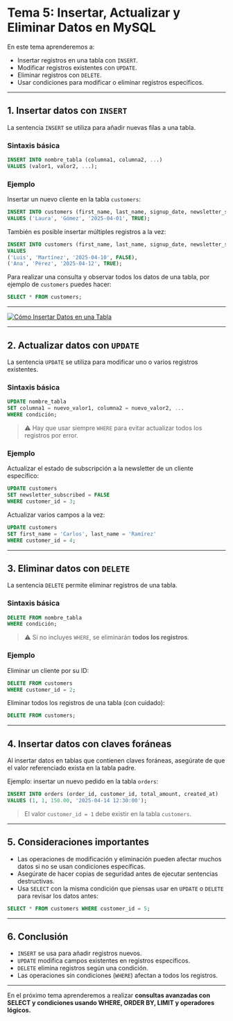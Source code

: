 # **Tema 5: Insertar, Actualizar y Eliminar Datos en MySQL**

En este tema aprenderemos a:

- Insertar registros en una tabla con `INSERT`.
- Modificar registros existentes con `UPDATE`.
- Eliminar registros con `DELETE`.
- Usar condiciones para modificar o eliminar registros específicos.

---

## **1. Insertar datos con `INSERT`**

La sentencia `INSERT` se utiliza para añadir nuevas filas a una tabla.

### **Sintaxis básica**

```sql
INSERT INTO nombre_tabla (columna1, columna2, ...)
VALUES (valor1, valor2, ...);
```

### **Ejemplo**

Insertar un nuevo cliente en la tabla `customers`:

```sql
INSERT INTO customers (first_name, last_name, signup_date, newsletter_subscribed)
VALUES ('Laura', 'Gómez', '2025-04-01', TRUE);
```

También es posible insertar múltiples registros a la vez:

```sql
INSERT INTO customers (first_name, last_name, signup_date, newsletter_subscribed)
VALUES
('Luis', 'Martínez', '2025-04-10', FALSE),
('Ana', 'Pérez', '2025-04-12', TRUE);
```

Para realizar una consulta y observar todos los datos de una tabla, por ejemplo de `customers` puedes hacer:

```sql
SELECT * FROM customers;
```

---

[![Cómo Insertar Datos en una Tabla](https://img.youtube.com/vi/qJQqFKdLYyg/0.jpg)](https://www.youtube.com/watch?v=qJQqFKdLYyg&list=PLzA2VyZwsq__lL586xdEFPJtV-gmYhP4N)

---

## **2. Actualizar datos con `UPDATE`**

La sentencia `UPDATE` se utiliza para modificar uno o varios registros existentes.

### **Sintaxis básica**

```sql
UPDATE nombre_tabla
SET columna1 = nuevo_valor1, columna2 = nuevo_valor2, ...
WHERE condición;
```

> ⚠️ Hay que usar siempre `WHERE` para evitar actualizar todos los registros por error.

### **Ejemplo**

Actualizar el estado de subscripción a la newsletter de un cliente específico:

```sql
UPDATE customers
SET newsletter_subscribed = FALSE
WHERE customer_id = 3;
```

Actualizar varios campos a la vez:

```sql
UPDATE customers
SET first_name = 'Carlos', last_name = 'Ramírez'
WHERE customer_id = 4;
```

---

## **3. Eliminar datos con `DELETE`**

La sentencia `DELETE` permite eliminar registros de una tabla.

### **Sintaxis básica**

```sql
DELETE FROM nombre_tabla
WHERE condición;
```

> ⚠️ Si no incluyes `WHERE`, se eliminarán **todos los registros**.

### **Ejemplo**

Eliminar un cliente por su ID:

```sql
DELETE FROM customers
WHERE customer_id = 2;
```

Eliminar todos los registros de una tabla (con cuidado):

```sql
DELETE FROM customers;
```

---

## **4. Insertar datos con claves foráneas**

Al insertar datos en tablas que contienen claves foráneas, asegúrate de que el valor referenciado exista en la tabla padre.

Ejemplo: insertar un nuevo pedido en la tabla `orders`:

```sql
INSERT INTO orders (order_id, customer_id, total_amount, created_at)
VALUES (1, 1, 150.00, '2025-04-14 12:30:00');
```

> El valor `customer_id = 1` debe existir en la tabla `customers`.

---

## **5. Consideraciones importantes**

- Las operaciones de modificación y eliminación pueden afectar muchos datos si no se usan condiciones específicas.
- Asegúrate de hacer copias de seguridad antes de ejecutar sentencias destructivas.
- Usa `SELECT` con la misma condición que piensas usar en `UPDATE` o `DELETE` para revisar los datos antes:

```sql
SELECT * FROM customers WHERE customer_id = 5;
```

---

## **6. Conclusión**

- `INSERT` se usa para añadir registros nuevos.
- `UPDATE` modifica campos existentes en registros específicos.
- `DELETE` elimina registros según una condición.
- Las operaciones sin condiciones (`WHERE`) afectan a todos los registros.

---

En el próximo tema aprenderemos a realizar **consultas avanzadas con SELECT y condiciones usando WHERE, ORDER BY, LIMIT y operadores lógicos.**
